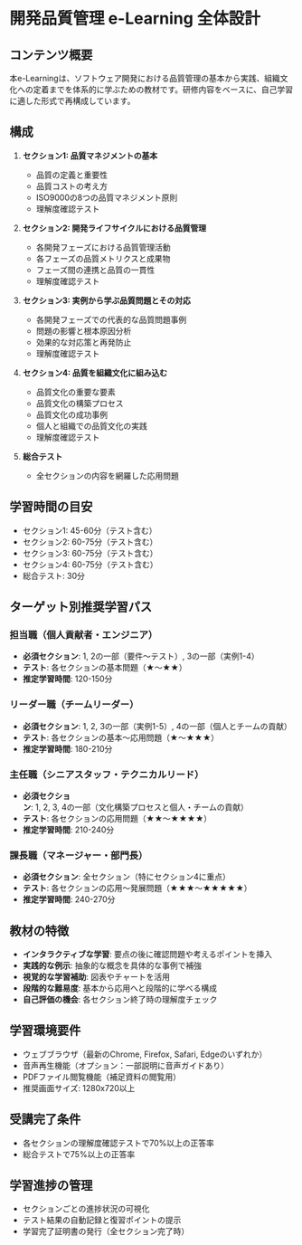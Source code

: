 # 開発品質管理 e-Learning 全体設計

## コンテンツ概要

本e-Learningは、ソフトウェア開発における品質管理の基本から実践、組織文化への定着までを体系的に学ぶための教材です。研修内容をベースに、自己学習に適した形式で再構成しています。

## 構成

1. **セクション1: 品質マネジメントの基本**
   - 品質の定義と重要性
   - 品質コストの考え方
   - ISO9000の8つの品質マネジメント原則
   - 理解度確認テスト

2. **セクション2: 開発ライフサイクルにおける品質管理**
   - 各開発フェーズにおける品質管理活動
   - 各フェーズの品質メトリクスと成果物
   - フェーズ間の連携と品質の一貫性
   - 理解度確認テスト

3. **セクション3: 実例から学ぶ品質問題とその対応**
   - 各開発フェーズでの代表的な品質問題事例
   - 問題の影響と根本原因分析
   - 効果的な対応策と再発防止
   - 理解度確認テスト

4. **セクション4: 品質を組織文化に組み込む**
   - 品質文化の重要な要素
   - 品質文化の構築プロセス
   - 品質文化の成功事例
   - 個人と組織での品質文化の実践
   - 理解度確認テスト

5. **総合テスト**
   - 全セクションの内容を網羅した応用問題

## 学習時間の目安

- セクション1: 45-60分（テスト含む）
- セクション2: 60-75分（テスト含む）
- セクション3: 60-75分（テスト含む）
- セクション4: 60-75分（テスト含む）
- 総合テスト: 30分

## ターゲット別推奨学習パス

### 担当職（個人貢献者・エンジニア）
- **必須セクション**: 1, 2の一部（要件～テスト）, 3の一部（実例1-4）
- **テスト**: 各セクションの基本問題（★〜★★）
- **推定学習時間**: 120-150分

### リーダー職（チームリーダー）
- **必須セクション**: 1, 2, 3の一部（実例1-5）, 4の一部（個人とチームの貢献）
- **テスト**: 各セクションの基本〜応用問題（★〜★★★）
- **推定学習時間**: 180-210分

### 主任職（シニアスタッフ・テクニカルリード）
- **必須セクション**: 1, 2, 3, 4の一部（文化構築プロセスと個人・チームの貢献）
- **テスト**: 各セクションの応用問題（★★〜★★★★）
- **推定学習時間**: 210-240分

### 課長職（マネージャー・部門長）
- **必須セクション**: 全セクション（特にセクション4に重点）
- **テスト**: 各セクションの応用〜発展問題（★★★〜★★★★★）
- **推定学習時間**: 240-270分

## 教材の特徴

- **インタラクティブな学習**: 要点の後に確認問題や考えるポイントを挿入
- **実践的な例示**: 抽象的な概念を具体的な事例で補強
- **視覚的な学習補助**: 図表やチャートを活用
- **段階的な難易度**: 基本から応用へと段階的に学べる構成
- **自己評価の機会**: 各セクション終了時の理解度チェック

## 学習環境要件

- ウェブブラウザ（最新のChrome, Firefox, Safari, Edgeのいずれか）
- 音声再生機能（オプション：一部説明に音声ガイドあり）
- PDFファイル閲覧機能（補足資料の閲覧用）
- 推奨画面サイズ: 1280x720以上

## 受講完了条件

- 各セクションの理解度確認テストで70%以上の正答率
- 総合テストで75%以上の正答率

## 学習進捗の管理

- セクションごとの進捗状況の可視化
- テスト結果の自動記録と復習ポイントの提示
- 学習完了証明書の発行（全セクション完了時）
